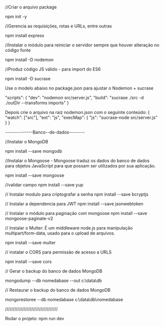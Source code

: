 //Criar o arquivo package

npm init -y

//Gerencia as requisições, rotas e URLs, entre outras

npm install express

//Instalar o módulo para reiniciar o servidor sempre que houver alteração no código fonte

npm install -D nodemon

//Produz código JS válido - para import do ES6

npm install -D sucrase

Use o modelo abaixo no package.json para ajustar o Nodemon + sucrase

"scripts": {
"dev": "nodemon src/server.js",
"build": "sucrase ./src -d ./outDir --transforms imports"
}

Depois crie o arquivo na raiz nodemon.json com o seguinte conteúdo:
{
"watch": ["src"],
"ext": "js",
"execMap": {
"js": "sucrase-node src/server.js"
}
}

--------------Banco--de-dados--------

//Instalar o MongoDB

npm install --save mongodb

//Instalar o Mongoose - Mongoose traduz os dados do banco de dados para objetos JavaScript para que possam ser utilizados por sua aplicação.

npm install --save mongoose

//validar campo
npm install --save yup

// Instalar modulo para criptografar a senha
npm install --save bcryptjs

// Instalar a dependencia para JWT
npm install --save jsonwebtoken

// Instalar o módulo para paginação com mongoose
npm install --save mongoose-paginate-v2

// Instalar o Multer: É um middleware node.js para manipulação multipart/form-data, usado para o upload de arquivos.

npm install --save multer

// instalar o CORS para permissão de acesso a URLS

npm install --save cors

// Gerar o backup do banco de dados MongoDB

mongodump --db nomedabase --out c:\data\db

// Restaurar o backup do banco de dados MongoDB

mongorestoree --db nomedabase c:\data\db\nomedabase

//////////////////////////////////

Rodar o projeto: npm run dev
